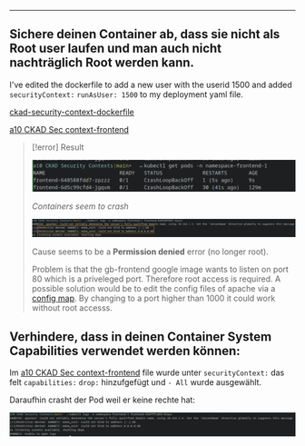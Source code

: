 ****

## Sichere deinen Container ab, dass sie nicht als Root user laufen und man auch nicht nachträglich Root werden kann.

I've edited the dockerfile to add a new user with the userid 1500 and added `securityContext:` `runAsUser: 1500` to my deployment yaml file.

[ckad-security-context-dockerfile](docs/Praktische%20Projekte/auftraege/CKAD/aufgaben/a10%20CKAD%20Security%20Contexts/ckad-security-context-dockerfile)

[a10 CKAD Sec context-frontend](docs/Praktische%20Projekte/auftraege/CKAD/aufgaben/a10%20CKAD%20Security%20Contexts/a10%20CKAD%20Sec%20context-frontend.yml)


>[!error] Result
>
>![](get-pods-error.png)
>
>*Containers seem to crash*
>
>![](Pasted%20image%2020230713133643.png)
>
>Cause seems to be a **Permission denied** error (no longer root).
>
>Problem is that the gb-frontend google image wants to listen on port 80 which is a priveleged port. Therefore root access is required.
>A possible solution would be to edit the config files of apache via a [config map](docs/CKAD/A3%20Configuration/config%20maps%20(CKAD).md). By changing to a port higher than 1000 it could work without root accesss.

## Verhindere, dass in deinen Container System Capabilities verwendet werden können:

Im [a10 CKAD Sec context-frontend](docs/Praktische%20Projekte/auftraege/CKAD/aufgaben/a10%20CKAD%20Security%20Contexts/a10%20CKAD%20Sec%20context-frontend.yml) file wurde unter `securityContext:` das felt `capabilities:` `drop:` hinzufgefügt und `- All` wurde ausgewählt.

Daraufhin crasht der Pod weil er keine rechte hat:

![](Pasted%20image%2020230713142303.png)

